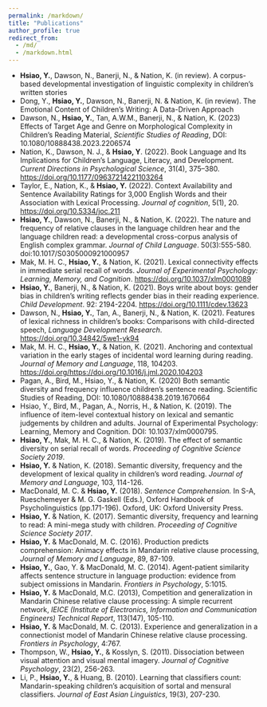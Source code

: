 ```yaml
---
permalink: /markdown/
title: "Publications"
author_profile: true
redirect_from: 
  - /md/
  - /markdown.html
---
```



*	**Hsiao, Y.**, Dawson, N., Banerji, N., & Nation, K. (in review). A corpus-based developmental investigation of linguistic complexity in children’s written stories
*	Dong, Y., **Hsiao, Y.**, Dawson, N., Banerji, N. & Nation, K. (in review). The Emotional Content of Children’s Writing: A Data-Driven Approach
*	Dawson, N., **Hsiao, Y.**, Tan, A.W.M., Banerji, N., & Nation, K. (2023) Effects of Target Age and Genre on Morphological Complexity in Children’s Reading Material, <i>Scientific Studies of Reading</i>, DOI: 10.1080/10888438.2023.2206574
*	Nation, K., Dawson, N. J., & **Hsiao, Y**. (2022). Book Language and Its Implications for Children’s Language, Literacy, and Development. <i>Current Directions in Psychological Science</i>, 31(4), 375–380. https://doi.org/10.1177/09637214221103264
*	Taylor, E., Nation, K., & **Hsiao, Y.** (2022). Context Availability and Sentence Availability Ratings for 3,000 English Words and their Association with Lexical Processing. <i>Journal of cognition</i>, 5(1), 20. https://doi.org/10.5334/joc.211
*	**Hsiao, Y.**, Dawson, N., Banerji, N., & Nation, K. (2022). The nature and frequency of relative clauses in the language children hear and the language children read: a developmental cross-corpus analysis of English complex grammar. <i>Journal of Child Language</i>. 50(3):555-580. doi:10.1017/S0305000921000957
*	Mak, M. H. C., **Hsiao, Y.**, & Nation, K. (2021). Lexical connectivity effects in immediate serial recall of words. <i>Journal of Experimental Psychology: Learning, Memory, and Cognition</i>. https://doi.org/10.1037/xlm0001089
*	**Hsiao, Y.**, Banerji, N., & Nation, K. (2021). Boys write about boys: gender bias in children’s writing reflects gender bias in their reading experience. <i>Child Development</i>. 92: 2194-2204. https://doi.org/10.1111/cdev.13623
*	Dawson, N., **Hsiao, Y.**, Tan, A., Banerji, N., & Nation, K. (2021). Features of lexical richness in children’s books: Comparisons with child-directed speech, <i>Language Development Research</i>. https://doi.org/10.34842/5we1-yk94
*	Mak, M. H. C., **Hsiao, Y.**, & Nation, K. (2021). Anchoring and contextual variation in the early stages of incidental word learning during reading. <i>Journal of Memory and Language</i>, 118, 104203. https://doi.org/https://doi.org/10.1016/j.jml.2020.104203 
*	Pagan, A., Bird, M., Hsiao, Y., & Nation, K. (2020) Both semantic diversity and frequency influence children’s sentence reading. Scientific Studies of Reading, DOI: 10.1080/10888438.2019.1670664 
*	Hsiao, Y., Bird, M., Pagan, A., Norris, H., & Nation, K. (2019). The influence of item-level contextual history on lexical and semantic judgements by children and adults. Journal of Experimental Psychology: Learning, Memory and Cognition. DOI: 10.1037/xlm0000795. 
*	**Hsiao, Y.**, Mak, M. H. C., & Nation, K. (2019). The effect of semantic diversity on serial recall of words. <i>Proceeding of Cognitive Science Society 2019</i>.
*	**Hsiao, Y.** & Nation, K. (2018). Semantic diversity, frequency and the development of lexical quality in children’s word reading. <i>Journal of Memory and Language</i>, 103, 114-126. 
*	MacDonald, M. C. & **Hsiao, Y.** (2018). <i>Sentence Comprehension.</i> In S-A, Rueschemeyer & M. G. Gaskell (Eds.), Oxford Handbook of Psycholinguistics (pp.171-196). Oxford, UK: Oxford University Press.
*	**Hsiao, Y.** & Nation, K. (2017). Semantic diversity, frequency and learning to read: 
A mini-mega study with children. <i>Proceeding of Cognitive Science Society 2017</i>.
*	**Hsiao, Y.** & MacDonald, M. C. (2016). Production predicts comprehension: Animacy effects in Mandarin relative clause processing, <i>Journal of Memory and Language</i>, 89, 87-109. 
*	**Hsiao, Y.**, Gao, Y. & MacDonald, M. C. (2014). Agent-patient similarity affects sentence structure in language production: evidence from subject omissions in Mandarin. <i>Frontiers in Psychology</i>, 5:1015. 
*	**Hsiao, Y.** & MacDonald, M.C. (2013), Competition and generalization in Mandarin Chinese relative clause processing: A simple recurrent network, <i>IEICE (Institute of Electronics, Information and Communication Engineers) Technical Report</i>, 113(147), 105-110.
*	**Hsiao, Y.** & MacDonald, M. C. (2013). Experience and generalization in a connectionist model of Mandarin Chinese relative clause processing. <i>Frontiers in Psychology</i>, 4:767. 
*	Thompson, W., **Hsiao, Y.**, & Kosslyn, S. (2011). Dissociation between visual attention and visual mental imagery. <i>Journal of Cognitive Psychology</i>, 23(2), 256-263. 
*	Li, P., **Hsiao, Y.**, & Huang, B. (2010). Learning that classifiers count: Mandarin-speaking children’s acquisition of sortal and mensural classifiers. <i>Journal of East Asian Linguistics</i>, 19(3), 207-230. 


